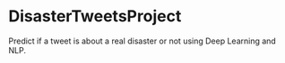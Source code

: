# DisasterTweetsProject
Predict if a tweet is about a real disaster or not using Deep Learning and NLP.
